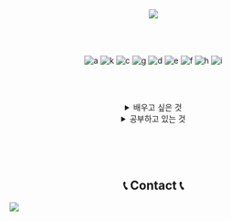 <div align="center">
<img src="https://capsule-render.vercel.app/api?type=Rounded&color=auto&height=200&section=header&text=Kanghwiya&fontSize=70" />



<br><br><br>
![a](https://img.shields.io/badge/Slack-4A154B?style=for-the-badge&logo=slack&logoColor=white)
![k](https://img.shields.io/badge/Jira-0052CC?style=for-the-badge&logo=Jira&logoColor=white)
![c](https://img.shields.io/badge/CSS-239120?&style=for-the-badge&logo=css3&logoColor=white)
![g](https://img.shields.io/badge/Vue.js-35495E?style=for-the-badge&logo=vue.js&logoColor=4FC08D)
![d](https://img.shields.io/badge/JavaScript-F7DF1E?style=for-the-badge&logo=JavaScript&logoColor=white)
![e](https://img.shields.io/badge/HTML5-E34F26?style=for-the-badge&logo=html5&logoColor=white)
![f](https://img.shields.io/badge/PHP-777BB4?style=for-the-badge&logo=php&logoColor=white)
![h](https://img.shields.io/badge/Bootstrap-563D7C?style=for-the-badge&logo=bootstrap&logoColor=white)
![i](https://img.shields.io/badge/Laravel-FF2D20?style=for-the-badge&logo=laravel&logoColor=white)
<br><br><br>
##


<details>
<summary>
  배우고 싶은 것
</summary>
   Python, Kotli, typescript
</details>
<details>
<summary>
  공부하고 있는 것
</summary>
    React, 정보처리기사 자격증
</details>


<br><br><br>
## 📞 Contact 📞
<div style="display:flex; flex-direction:row;">
    <a href="mailto:"kanghwiya.a@gmail.com">
        <img src="https://img.shields.io/badge/Gmail-EA4335?style=for-the-badge&logo=Gmail&logoColor=white"> 
    </a>
</div>
<br><br><br>


</div>
